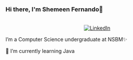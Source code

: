 ### Hi there, I'm Shemeen Fernando👋


<p align="center">
<br>
<a href="https://www.linkedin.com/in/shemeen-fernando"><img src="https://img.shields.io/badge/linkedin-%230077B5.svg?&style=for-the-badge&logo=linkedin&logoColor=white" alt="LinkedIn" /></a>&nbsp;

</p>



I’m a Computer Science undergraduate at NSBM✨

🌱 I’m currently learning Java
<!--
**Shemeen62/Shemeen62** is a ✨ _special_ ✨ repository because its `README.md` (this file) appears on your GitHub profile.

<p align="center">
    <img align="center" alt="visitors" src="https://gpvc.arturio.dev/Shemeen62" />
</p>


Here are some ideas to get you started:

- 🔭 I’m currently working on ...
- 🌱 I’m currently learning ...
- 👯 I’m looking to collaborate on ...
- 🤔 I’m looking for help with ...
- 💬 Ask me about ...
- 📫 How to reach me: ...
- 😄 Pronouns: ...
- ⚡ Fun fact: ...
-->

